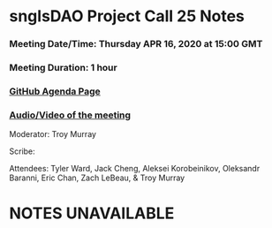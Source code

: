 # snglsDAO Project Call 25 Notes

### Meeting Date/Time: Thursday APR 16, 2020 at 15:00 GMT
### Meeting Duration: 1 hour
### [GitHub Agenda Page](https://github.com/SingularDTV/snglsdao-pm/issues/27)
### [Audio/Video of the meeting](https://x.breaker.io/?type=series&id=a2f603dc22a1be4fa8d4ef9ce455360bf3ab8ce772526e35fef79175fa1dfadf&season=1ce1e2eede2395de6351df4d9e6db8069a198e127a178d3ea684e4eafc2f4a4c&episode=8da4d587f174ddc7a760108eec9fc7915de206426c49e15939b8a5f44369f6e5)
Moderator: Troy Murray

Scribe: 

Attendees: Tyler Ward, Jack Cheng, Aleksei Korobeinikov, Oleksandr Baranni, Eric Chan, Zach LeBeau, & Troy Murray

# NOTES UNAVAILABLE
